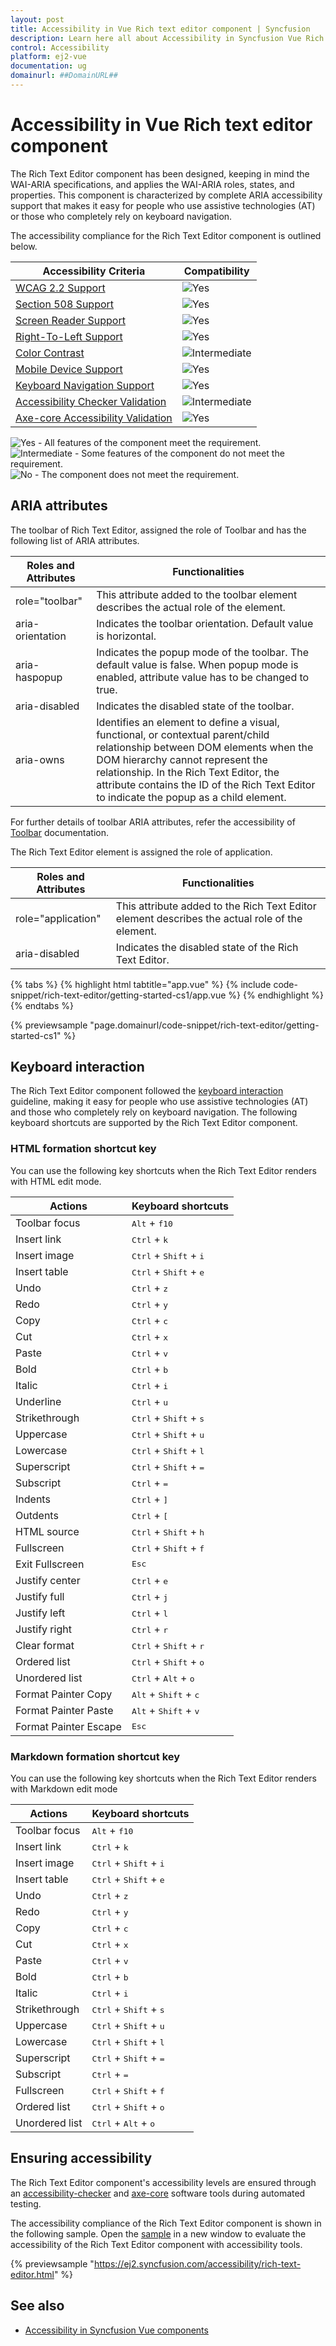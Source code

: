 ```yaml
---
layout: post
title: Accessibility in Vue Rich text editor component | Syncfusion
description: Learn here all about Accessibility in Syncfusion Vue Rich text editor component of Syncfusion Essential JS 2 and more.
control: Accessibility 
platform: ej2-vue
documentation: ug
domainurl: ##DomainURL##
---
```


# Accessibility in Vue Rich text editor component

The Rich Text Editor component has been designed, keeping in mind the WAI-ARIA specifications, and applies the WAI-ARIA roles, states, and properties. This component is characterized by complete ARIA accessibility support that makes it easy for people who use assistive technologies (AT) or those who completely rely on keyboard navigation.

The accessibility compliance for the Rich Text Editor component is outlined below.

| Accessibility Criteria | Compatibility |
| -- | -- |
| [WCAG 2.2 Support](../common/accessibility#accessibility-standards) | <img src="https://cdn.syncfusion.com/content/images/documentation/full.png" alt="Yes"> |
| [Section 508 Support](../common/accessibility#accessibility-standards) | <img src="https://cdn.syncfusion.com/content/images/documentation/full.png" alt="Yes"> |
| [Screen Reader Support](../common/accessibility#screen-reader-support) | <img src="https://cdn.syncfusion.com/content/images/documentation/full.png" alt="Yes"> |
| [Right-To-Left Support](../common/accessibility#right-to-left-support) | <img src="https://cdn.syncfusion.com/content/images/documentation/full.png" alt="Yes"> |
| [Color Contrast](../common/accessibility#color-contrast) | <img src="https://cdn.syncfusion.com/content/images/documentation/partial.png" alt="Intermediate"> |
| [Mobile Device Support](../common/accessibility#mobile-device-support) | <img src="https://cdn.syncfusion.com/content/images/documentation/full.png" alt="Yes"> |
| [Keyboard Navigation Support](../common/accessibility#keyboard-navigation-support) | <img src="https://cdn.syncfusion.com/content/images/documentation/full.png" alt="Yes"> |
| [Accessibility Checker Validation](../common/accessibility#ensuring-accessibility) | <img src="https://cdn.syncfusion.com/content/images/documentation/partial.png" alt="Intermediate"> |
| [Axe-core Accessibility Validation](../common/accessibility#ensuring-accessibility) | <img src="https://cdn.syncfusion.com/content/images/documentation/full.png" alt="Yes"> |

<style>
    .post .post-content img {
        display: inline-block;
        margin: 0.5em 0;
    }
</style>
<div><img src="https://cdn.syncfusion.com/content/images/documentation/full.png" alt="Yes"> - All features of the component meet the requirement.</div>

<div><img src="https://cdn.syncfusion.com/content/images/documentation/partial.png" alt="Intermediate"> - Some features of the component do not meet the requirement.</div>

<div><img src="https://cdn.syncfusion.com/content/images/documentation/not-supported.png" alt="No"> - The component does not meet the requirement.</div>

## ARIA attributes

The toolbar of Rich Text Editor, assigned the role of Toolbar and has the following list of ARIA attributes.

| **Roles and Attributes** | **Functionalities** |
| --- | --- |
| role="toolbar" | This attribute added to the toolbar element describes the actual role of the element. |
| aria-orientation | Indicates the toolbar orientation. Default value is horizontal. |
| aria-haspopup | Indicates the popup mode of the toolbar. The default value is false. When popup mode is enabled, attribute value has to be changed to true. |
| aria-disabled | Indicates the disabled state of the toolbar. |
| aria-owns | Identifies an element to define a visual, functional, or contextual parent/child relationship between DOM elements when the DOM hierarchy cannot represent the relationship. In the Rich Text Editor, the attribute contains the ID of the Rich Text Editor to indicate the popup as a child element. |

For further details of toolbar ARIA attributes, refer the accessibility of [Toolbar](https://ej2.syncfusion.com/vue/documentation/toolbar/accessibility/) documentation.

The Rich Text Editor element is assigned the role of application.

| **Roles and Attributes** | **Functionalities** |
| --- | --- |
| role="application" | This attribute added to the Rich Text Editor element describes the actual role of the element. |
| aria-disabled | Indicates the disabled state of the Rich Text Editor. |

{% tabs %}
{% highlight html tabtitle="app.vue" %}
{% include code-snippet/rich-text-editor/getting-started-cs1/app.vue %}
{% endhighlight %}
{% endtabs %}
        
{% previewsample "page.domainurl/code-snippet/rich-text-editor/getting-started-cs1" %}

## Keyboard interaction

The Rich Text Editor component followed the [keyboard interaction](https://www.w3.org/WAI/ARIA/apg/patterns/alert/#keyboardinteraction) guideline, making it easy for people who use assistive technologies (AT) and those who completely rely on keyboard navigation. The following keyboard shortcuts are supported by the Rich Text Editor component.

### HTML formation shortcut key

You can use the following key shortcuts when the Rich Text Editor renders with HTML edit mode.

| Actions | Keyboard shortcuts |
|----------------|---------|
| Toolbar focus | <kbd>Alt</kbd> + <kbd>f10</kbd> |
| Insert link | <kbd>Ctrl</kbd> + <kbd>k</kbd> |
| Insert image | <kbd>Ctrl</kbd> + <kbd>Shift</kbd> + <kbd>i</kbd> |
| Insert table | <kbd>Ctrl</kbd> + <kbd>Shift</kbd> + <kbd>e</kbd> |
| Undo | <kbd>Ctrl</kbd> + <kbd>z</kbd> |
| Redo | <kbd>Ctrl</kbd> + <kbd>y</kbd> |
| Copy | <kbd>Ctrl</kbd> + <kbd>c</kbd> |
| Cut | <kbd>Ctrl</kbd> + <kbd>x</kbd> |
| Paste| <kbd>Ctrl</kbd> + <kbd>v</kbd> |
| Bold| <kbd>Ctrl</kbd> + <kbd>b</kbd> |
| Italic| <kbd>Ctrl</kbd> + <kbd>i</kbd> |
| Underline| <kbd>Ctrl</kbd> + <kbd>u</kbd> |
| Strikethrough| <kbd>Ctrl</kbd> + <kbd>Shift</kbd> + <kbd>s</kbd> |
| Uppercase| <kbd>Ctrl</kbd> + <kbd>Shift</kbd> + <kbd>u</kbd> |
| Lowercase| <kbd>Ctrl</kbd> + <kbd>Shift</kbd> + <kbd>l</kbd> |
| Superscript| <kbd>Ctrl</kbd> + <kbd>Shift</kbd> + <kbd>=</kbd> |
| Subscript| <kbd>Ctrl</kbd> + <kbd>=</kbd> |
| Indents| <kbd>Ctrl</kbd> + <kbd>]</kbd> |
| Outdents| <kbd>Ctrl</kbd> + <kbd>[</kbd> |
| HTML source | <kbd>Ctrl</kbd> + <kbd>Shift</kbd> + <kbd>h</kbd> |
| Fullscreen| <kbd>Ctrl</kbd> + <kbd>Shift</kbd> + <kbd>f</kbd> |
| Exit Fullscreen| <kbd>Esc</kbd> |
| Justify center| <kbd>Ctrl</kbd> + <kbd>e</kbd> |
| Justify full | <kbd>Ctrl</kbd> + <kbd>j</kbd> |
| Justify left | <kbd>Ctrl</kbd> + <kbd>l</kbd> |
| Justify right | <kbd>Ctrl</kbd> + <kbd>r</kbd> |
| Clear format | <kbd>Ctrl</kbd> + <kbd>Shift</kbd> + <kbd>r</kbd> |
| Ordered list | <kbd>Ctrl</kbd> + <kbd>Shift</kbd> + <kbd>o</kbd> |
| Unordered list | <kbd>Ctrl</kbd> + <kbd>Alt</kbd> + <kbd>o</kbd> |
| Format Painter Copy| <kbd>Alt</kbd> + <kbd>Shift</kbd> + <kbd>c</kbd> |
| Format Painter Paste| <kbd>Alt</kbd> + <kbd>Shift</kbd> + <kbd>v</kbd> |
| Format Painter Escape | <kbd>Esc</kbd> |

### Markdown formation shortcut key

You can use the following key shortcuts when the Rich Text Editor renders with Markdown edit mode

| Actions | Keyboard shortcuts |
|----------------|---------|
| Toolbar focus| <kbd>Alt</kbd> + <kbd>f10</kbd> |
| Insert link| <kbd>Ctrl</kbd> + <kbd>k</kbd> |
| Insert image| <kbd>Ctrl</kbd> + <kbd>Shift</kbd> + <kbd>i</kbd> |
| Insert table| <kbd>Ctrl</kbd> + <kbd>Shift</kbd> + <kbd>e</kbd> |
| Undo| <kbd>Ctrl</kbd> + <kbd>z</kbd> |
| Redo| <kbd>Ctrl</kbd> + <kbd>y</kbd> |
| Copy| <kbd>Ctrl</kbd> + <kbd>c</kbd> |
| Cut| <kbd>Ctrl</kbd> + <kbd>x</kbd> |
| Paste| <kbd>Ctrl</kbd> + <kbd>v</kbd> |
| Bold| <kbd>Ctrl</kbd> + <kbd>b</kbd> |
| Italic| <kbd>Ctrl</kbd> + <kbd>i</kbd> |
| Strikethrough| <kbd>Ctrl</kbd> + <kbd>Shift</kbd> + <kbd>s</kbd> |
| Uppercase| <kbd>Ctrl</kbd> + <kbd>Shift</kbd> + <kbd>u</kbd> |
| Lowercase| <kbd>Ctrl</kbd> + <kbd>Shift</kbd> + <kbd>l</kbd> |
| Superscript| <kbd>Ctrl</kbd> + <kbd>Shift</kbd> + <kbd>=</kbd> |
| Subscript| <kbd>Ctrl</kbd> + <kbd>=</kbd> |
| Fullscreen| <kbd>Ctrl</kbd> + <kbd>Shift</kbd> + <kbd>f</kbd> |
| Ordered list| <kbd>Ctrl</kbd> + <kbd>Shift</kbd> + <kbd>o</kbd> |
| Unordered list| <kbd>Ctrl</kbd> + <kbd>Alt</kbd> + <kbd>o</kbd> |

## Ensuring accessibility

The Rich Text Editor component's accessibility levels are ensured through an [accessibility-checker](https://www.npmjs.com/package/accessibility-checker) and [axe-core](https://www.npmjs.com/package/axe-core) software tools during automated testing.

The accessibility compliance of the Rich Text Editor component is shown in the following sample. Open the [sample](https://ej2.syncfusion.com/accessibility/rich-text-editor.html) in a new window to evaluate the accessibility of the Rich Text Editor component with accessibility tools.

{% previewsample "https://ej2.syncfusion.com/accessibility/rich-text-editor.html" %}

## See also

* [Accessibility in Syncfusion Vue components](../common/accessibility)
